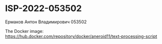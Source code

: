 # ISP-2022-053502
Ермаков Антон Владимирович
053502

The Docker image: https://hub.docker.com/repository/docker/aneroid11/text-processing-script
